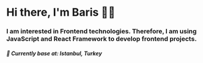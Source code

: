 <h1 align="left">Hi there, I'm Baris 👋🏻 </h1>
<h3 align="left"> I am interested in Frontend technologies. Therefore, I am using JavaScript and React Framework to develop frontend projects. </h3>
<h5 align="left">📍 Currently base at: Istanbul, Turkey</h5>


<!--
**barisAkgul/barisAkgul** is a ✨ _special_ ✨ repository because its `README.md` (this file) appears on your GitHub profile.

Here are some ideas to get you started:

- 🔭 I’m currently working on ...
- 🌱 I’m currently learning ...
- 👯 I’m looking to collaborate on ...
- 🤔 I’m looking for help with ...
- 💬 Ask me about ...
- 📫 How to reach me: ...
- 😄 Pronouns: ...
- ⚡ Fun fact: ...
-->
